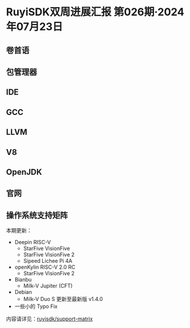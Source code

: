 # RuyiSDK双周进展汇报  第026期·2024年07月23日

## 卷首语

## 包管理器

## IDE

## GCC

## LLVM

## V8

## OpenJDK

## 官网

## 操作系统支持矩阵

本期更新：

- Deepin RISC-V
    - StarFive VisionFive
    - StarFive VisionFive 2
    - Sipeed Lichee Pi 4A
- openKylin RISC-V 2.0 RC
    - StarFive VisionFive 2
- Bianbu
    - Milk-V Jupiter (CFT)
- Debian
    - Milk-V Duo S 更新至最新版 v1.4.0
- 一些小的 Typo Fix

内容请详见：[ruyisdk/support-matrix](https://github.com/ruyisdk/support-matrix)